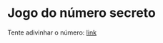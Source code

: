 # Jogo do número secreto

Tente adivinhar o número: [link](https://poetic-selkie-32d81a.netlify.app/)
